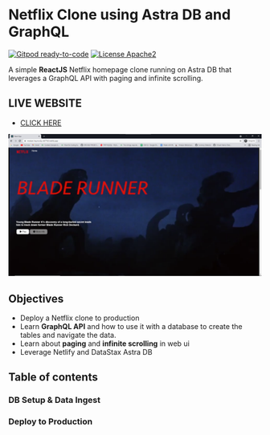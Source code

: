 # Netflix Clone using Astra DB and GraphQL

[![Gitpod ready-to-code](https://img.shields.io/badge/Gitpod-ready--to--code-blue?logo=gitpod)](https://gitpod.io/from-referrer/)
[![License Apache2](https://img.shields.io/hexpm/l/plug.svg)](http://www.apache.org/licenses/LICENSE-2.0)

A simple **ReactJS** Netflix homepage clone running on Astra DB that leverages a GraphQL API with paging and infinite scrolling.

## LIVE WEBSITE
<!--- ENDEXCLUDE --->
- [CLICK HERE](https://workshop-graphql-netflix.netlify.app/)

![image](./img/website.png)

## Objectives
* Deploy a Netflix clone to production
* Learn **GraphQL API** and how to use it with a database to create the tables and navigate the data.
* Learn about **paging** and **infinite scrolling** in web ui
* Leverage Netlify and DataStax Astra DB


## Table of contents

###  DB Setup & Data Ingest

###  Deploy to Production


